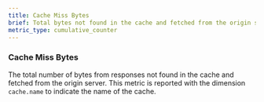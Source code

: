 ```yaml
---
title: Cache Miss Bytes
brief: Total bytes not found in the cache and fetched from the origin server
metric_type: cumulative_counter
---
```

### Cache Miss Bytes
The total number of bytes from responses not found in the cache and fetched from the origin server.
This metric is reported with the dimension `cache.name` to indicate the name of the cache.
